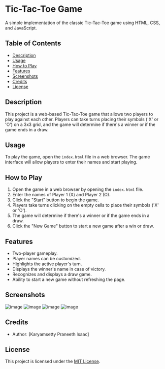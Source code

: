 # Tic-Tac-Toe Game

A simple implementation of the classic Tic-Tac-Toe game using HTML, CSS, and JavaScript.

## Table of Contents

- [Description](#description)
- [Usage](#usage)
- [How to Play](#how-to-play)
- [Features](#features)
- [Screenshots](#screenshots)
- [Credits](#credits)
- [License](#license)

## Description

This project is a web-based Tic-Tac-Toe game that allows two players to play against each other. Players can take turns placing their symbols ('X' or 'O') on a 3x3 grid, and the game will determine if there's a winner or if the game ends in a draw.

## Usage

To play the game, open the `index.html` file in a web browser. The game interface will allow players to enter their names and start playing.

## How to Play

1. Open the game in a web browser by opening the `index.html` file.
2. Enter the names of Player 1 (X) and Player 2 (O).
3. Click the "Start" button to begin the game.
4. Players take turns clicking on the empty cells to place their symbols ('X' or 'O').
5. The game will determine if there's a winner or if the game ends in a draw.
6. Click the "New Game" button to start a new game after a win or draw.

## Features

- Two-player gameplay.
- Player names can be customized.
- Highlights the active player's turn.
- Displays the winner's name in case of victory.
- Recognizes and displays a draw game.
- Ability to start a new game without refreshing the page.

## Screenshots
![image](https://github.com/Praneeth2862/Tic-Tac-Toe-Game/assets/95529324/2b2f7aee-cf4e-49be-9560-a798bfadf0e3)
![image](https://github.com/Praneeth2862/Tic-Tac-Toe-Game/assets/95529324/1b732e45-4cc8-4ac9-834d-4785275ee3c7)
![image](https://github.com/Praneeth2862/Tic-Tac-Toe-Game/assets/95529324/694f0567-8124-4097-9325-5a66f699dc9b)
![image](https://github.com/Praneeth2862/Tic-Tac-Toe-Game/assets/95529324/1c5048ae-1922-4fb2-a850-0c4b1653b678)


## Credits

- Author: [Karyamsetty Praneeth Isaac]

## License

This project is licensed under the [MIT License](LICENSE).
